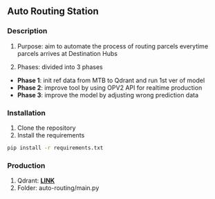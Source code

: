 ## Auto Routing Station

### Description

1. Purpose: aim to automate the process of routing parcels everytime parcels arrives at Destination Hubs

2. Phases: divided into 3 phases

*   **Phase 1**: init ref data from MTB to Qdrant and run 1st ver of model
*   **Phase 2**: improve tool by using OPV2 API for realtime production
*   **Phase 3**: improve the model by adjusting wrong prediction data

### Installation
1. Clone the repository
2. Install the requirements
```bash
pip install -r requirements.txt
```

### Production
1. Qdrant: [**LINK**](https://5de6f86f-9666-4d5e-9b64-0718dbad2e4d.us-east4-0.gcp.cloud.qdrant.io:6333/dashboard#/collections) 
2. Folder: auto-routing/main.py
